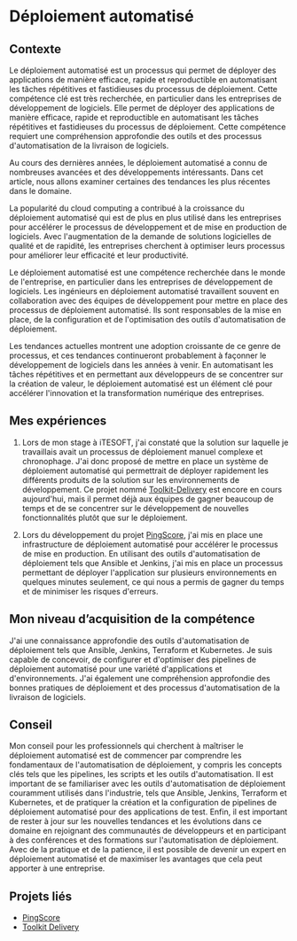 # Déploiement automatisé

## Contexte

Le déploiement automatisé est un processus qui permet de déployer des applications de manière efficace, rapide et
reproductible en automatisant les tâches répétitives et fastidieuses du processus de déploiement. Cette compétence clé
est très recherchée, en particulier dans les entreprises de développement de logiciels. Elle permet de déployer des
applications de manière efficace, rapide et reproductible en automatisant les tâches répétitives et fastidieuses du
processus de déploiement. Cette compétence requiert une compréhension approfondie des outils et des processus
d'automatisation de la livraison de logiciels.

Au cours des dernières années, le déploiement automatisé a connu de nombreuses avancées et des développements
intéressants. Dans cet article, nous allons examiner certaines des tendances les plus récentes dans le domaine.

La popularité du cloud computing a contribué à la croissance du déploiement automatisé qui est de plus en plus utilisé
dans les entreprises pour accélérer le processus de développement et de mise en production de logiciels. Avec
l'augmentation de la demande de solutions logicielles de qualité et de rapidité, les entreprises cherchent à optimiser
leurs processus pour améliorer leur efficacité et leur productivité.

Le déploiement automatisé est une compétence recherchée dans le monde de l'entreprise, en particulier dans les
entreprises de développement de logiciels. Les ingénieurs en déploiement automatisé travaillent souvent en collaboration
avec des équipes de développement pour mettre en place des processus de déploiement automatisé. Ils sont responsables de
la mise en place, de la configuration et de l'optimisation des outils d'automatisation de déploiement.

Les tendances actuelles montrent une adoption croissante de ce genre de processus, et ces tendances continueront
probablement à façonner le développement de logiciels dans les années à venir. En automatisant les tâches répétitives et
en permettant aux développeurs de se concentrer sur la création de valeur, le déploiement automatisé est un élément clé
pour accélérer l'innovation et la transformation numérique des entreprises.

## Mes expériences

1. Lors de mon stage à iTESOFT, j'ai constaté que la solution sur laquelle je travaillais avait un processus de
   déploiement manuel complexe et chronophage. J'ai donc proposé de mettre en place un système de déploiement automatisé
   qui permettrait de déployer rapidement les différents produits de la solution sur les environnements de
   développement. Ce projet nommé [Toolkit-Delivery](/mes-réalisations/toolkit-delivery) est encore en cours 
   aujourd'hui, mais il permet déjà aux équipes de gagner beaucoup de temps et de se concentrer sur le 
   développement de nouvelles
   fonctionnalités plutôt que sur le déploiement.

2. Lors du développement du projet [PingScore](/mes-réalisations/pingscore), j'ai mis en place une infrastructure de
   déploiement automatisé pour accélérer le processus de mise en production. En utilisant des outils d'automatisation de
   déploiement tels que Ansible et Jenkins, j'ai mis en place un processus permettant de déployer l'application sur
   plusieurs environnements en quelques minutes seulement, ce qui nous a permis de gagner du temps et de minimiser les
   risques d'erreurs.

## Mon niveau d’acquisition de la compétence

J'ai une connaissance approfondie des outils d'automatisation de déploiement tels que Ansible, Jenkins, Terraform et
Kubernetes. Je suis capable de concevoir, de configurer et d'optimiser des pipelines de déploiement automatisé pour une
variété d'applications et d'environnements. J'ai également une compréhension approfondie des bonnes pratiques de
déploiement et des processus d'automatisation de la livraison de logiciels.

## Conseil

Mon conseil pour les professionnels qui cherchent à maîtriser le déploiement automatisé est de commencer par comprendre
les fondamentaux de l'automatisation de déploiement, y compris les concepts clés tels que les pipelines, les scripts et
les outils d'automatisation. Il est important de se familiariser avec les outils d'automatisation de déploiement
couramment utilisés dans l'industrie, tels que Ansible, Jenkins, Terraform et Kubernetes, et de pratiquer la création et
la configuration de pipelines de déploiement automatisé pour des applications de test. Enfin, il est important de rester
à jour sur les nouvelles tendances et les évolutions dans ce domaine en rejoignant des communautés de développeurs et en
participant à des conférences et des formations sur l'automatisation de déploiement. Avec de la pratique et de la
patience, il est possible de devenir un expert en déploiement automatisé et de maximiser les avantages que cela peut
apporter à une entreprise.

## Projets liés

- [PingScore](../../../mes-réalisations/pingscore)
- [Toolkit Delivery](../../../mes-réalisations/toolkit-delivery)
